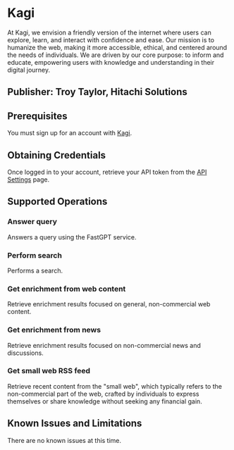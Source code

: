 # Kagi
At Kagi, we envision a friendly version of the internet where users can explore, learn, and interact with confidence and ease. Our mission is to humanize the web, making it more accessible, ethical, and centered around the needs of individuals. We are driven by our core purpose: to inform and educate, empowering users with knowledge and understanding in their digital journey.

## Publisher: Troy Taylor, Hitachi Solutions

## Prerequisites
You must sign up for an account with [Kagi](https://kagi.com/).

## Obtaining Credentials
Once logged in to your account, retrieve your API token from the [API Settings](https://kagi.com/settings?p=api) page.

## Supported Operations
### Answer query
Answers a query using the FastGPT service.
### Perform search
Performs a search.
### Get enrichment from web content
Retrieve enrichment results focused on general, non-commercial web content.
### Get enrichment from news
Retrieve enrichment results focused on non-commercial news and discussions.
### Get small web RSS feed
Retrieve recent content from the "small web", which typically refers to the non-commercial part of the web, crafted by individuals to express themselves or share knowledge without seeking any financial gain.

## Known Issues and Limitations
There are no known issues at this time.
